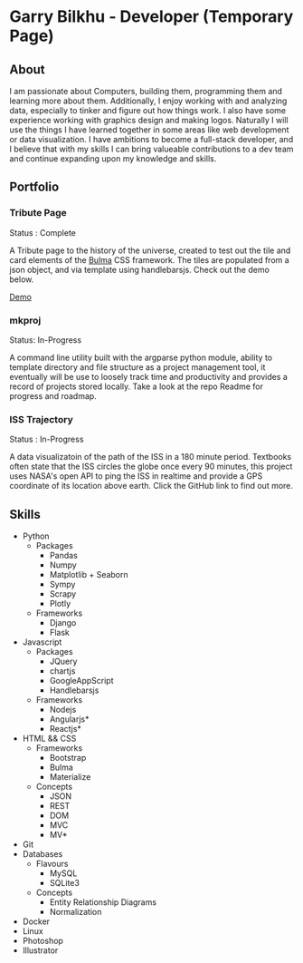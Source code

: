 # Garry Bilkhu - Developer (Temporary Page)

## About

I am passionate about Computers, building them, programming them and learning more about them. Additionally, I enjoy working with and analyzing data, especially to tinker and figure out how things work. I also have some experience working with graphics design and making logos. Naturally I will use the things I have learned together in some areas like web development or data visualization. I have ambitions to become a full-stack developer, and I believe that with my skills I can bring valueable contributions to a dev team and continue expanding upon my knowledge and skills.

## Portfolio

### Tribute Page

 Status : Complete

A Tribute page to the history of the universe, created to test out the tile and card elements of the [Bulma](https://bulma.io/) CSS framework. The tiles are populated from a json object, and via template using handlebarsjs. Check out the demo below.

[Demo](https://codepen.io/gbilkhu/full/VMRZrw/)

### mkproj

Status: In-Progress

A command line utility built with the argparse python module, ability to template directory and file structure as a project management tool, it eventually will be use to loosely track time and productivity and provides a record of projects stored locally. Take a look at the repo Readme for progress and roadmap.

### ISS Trajectory

Status : In-Progress

A data visualizatoin of the path of the ISS in a 180 minute period. Textbooks often state that the ISS circles the globe once every 90 minutes, this project uses NASA's open API to ping the ISS in realtime and provide a GPS coordinate of its location above earth. Click the GitHub link to find out more. 

## Skills

* Python
  * Packages
    * Pandas
    * Numpy
    * Matplotlib + Seaborn
    * Sympy
    * Scrapy
    * Plotly
  * Frameworks
    * Django
    * Flask
* Javascript
  * Packages
    * JQuery
    * chartjs
    * GoogleAppScript
    * Handlebarsjs
  * Frameworks
    * Nodejs
    * Angularjs*
    * Reactjs*
* HTML && CSS
  * Frameworks
    * Bootstrap
    * Bulma
    * Materialize
  * Concepts
    * JSON
    * REST
    * DOM
    * MVC
    * MV*
* Git
* Databases
  * Flavours
    * MySQL
    * SQLite3 
  * Concepts
    * Entity Relationship Diagrams
    * Normalization
* Docker
* Linux
* Photoshop
* Illustrator

